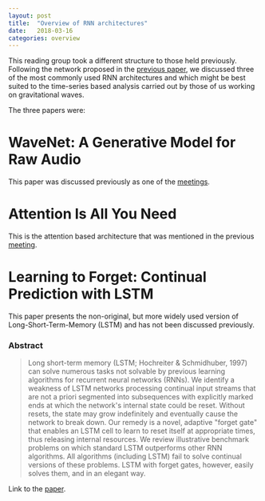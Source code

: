 ```yaml
---
layout: post
title:  "Overview of RNN architectures"
date:   2018-03-16
categories: overview
---
```


This reading group took a different structure to those held previously. Following the network proposed in the [previous paper], we discussed three of the most commonly used RNN architectures and which might be best suited to the time-series based analysis carried out by those of us working on gravitational waves.

The three papers were:

# WaveNet: A Generative Model for Raw Audio

This paper was discussed previously as one of the [meetings][wavenet-meeting].

# Attention Is All You Need

This is the attention based architecture that was mentioned in the previous [meeting][previous paper].



# Learning to Forget: Continual Prediction with LSTM

This paper presents the non-original, but more widely used version of Long-Short-Term-Memory (LSTM) and has not been discussed previously.

### Abstract 

> Long short-term memory (LSTM; Hochreiter & Schmidhuber, 1997) can solve numerous tasks not solvable by previous learning algorithms for recurrent neural networks (RNNs). We identify a weakness of LSTM networks processing continual input streams that are not a priori segmented into subsequences with explicitly marked ends at which the network's internal state could be reset. Without resets, the state may grow indefinitely and eventually cause the network to break down. Our remedy is a novel, adaptive "forget gate" that enables an LSTM cell to learn to reset itself at appropriate times, thus releasing internal resources. We review illustrative benchmark problems on which standard LSTM outperforms other RNN algorithms. All algorithms (including LSTM) fail to solve continual versions of these problems. LSTM with forget gates, however, easily solves them, and in an elegant way.

Link to the [paper][lstm].

[previous paper]: _posts/2018-03-09-generating-wikipedia.md
[wavenet-meeting]: _posts/2017-12-01-wavenet.markdown
[lstm]: http://citeseerx.ist.psu.edu/viewdoc/summary?doi=10.1.1.55.5709
